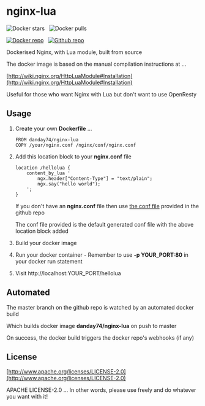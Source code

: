 nginx-lua
=========

![Docker stars](https://img.shields.io/docker/stars/danday74/nginx-lua.png "Docker stars")
&nbsp;
![Docker pulls](https://img.shields.io/docker/pulls/danday74/nginx-lua.png "Docker pulls")

[![Docker repo](https://github.com/danday74/docker-nginx-lua/blob/master/images/docker.png?raw=true "Docker repo")](https://registry.hub.docker.com/u/danday74/nginx-lua)
&nbsp;
[![Github repo](https://github.com/danday74/docker-nginx-lua/blob/master/images/github.png?raw=true "Github repo")](https://github.com/danday74/docker-nginx-lua)

Dockerised Nginx, with Lua module, built from source

The docker image is based on the manual compilation instructions at ...

[http://wiki.nginx.org/HttpLuaModule#Installation](http://wiki.nginx.org/HttpLuaModule#Installation)

Useful for those who want Nginx with Lua but don't want to use OpenResty

Usage
-----

1. Create your own **Dockerfile** ...

    ```
    FROM danday74/nginx-lua
    COPY /your/nginx.conf /nginx/conf/nginx.conf
    ```

2. Add this location block to your **nginx.conf** file

    ```
    location /hellolua {
        content_by_lua '
            ngx.header["Content-Type"] = "text/plain";
            ngx.say("hello world");
        ';
    }
    ```

    If you don't have an **nginx.conf** file then use [the conf file](https://raw.githubusercontent.com/danday74/docker-nginx-lua/master/nginx.conf) provided in the github repo
    
    The conf file provided is the default generated conf file with the above location block added

3. Build your docker image

4. Run your docker container - Remember to use **-p YOUR_PORT:80** in your docker run statement

5. Visit http://localhost:YOUR_PORT/hellolua

Automated
---------

The master branch on the github repo is watched by an automated docker build

Which builds docker image **danday74/nginx-lua** on push to master

On success, the docker build triggers the docker repo's webhooks (if any)

License
-------

[http://www.apache.org/licenses/LICENSE-2.0](http://www.apache.org/licenses/LICENSE-2.0)

APACHE LICENSE-2.0 ... In other words, please use freely and do whatever you want with it!
